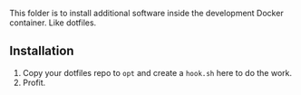 This folder is to install additional software inside the development Docker container. Like dotfiles.

## Installation

1. Copy your dotfiles repo to `opt` and create a `hook.sh` here to do the work.
2. Profit.
